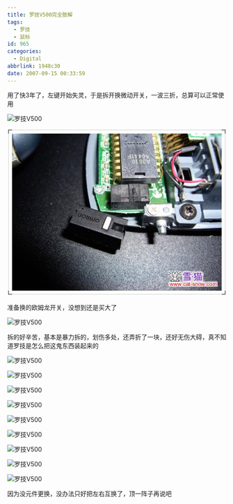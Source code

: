 ```yaml
---
title: 罗技V500完全肢解
tags:
  - 罗技
  - 鼠标
id: 965
categories:
  - Digital
abbrlink: 1948c30
date: 2007-09-15 00:33:59
---
```


用了快3年了，左键开始失灵，于是拆开换微动开关，一波三折，总算可以正常使用

![罗技V500](/images/2007/09/15_12780.jpg "罗技V500")
<!--more-->
![罗技V500](/images/2007/09/15_200709150036357103_12759.jpg "罗技V500")

准备换的欧姆龙开关，没想到还是买大了

![罗技V500](/blog/upload/2007/9/200709150037356556.JPG "罗技V500")

拆的好辛苦，基本是暴力拆的，划伤多处，还弄折了一块，还好无伤大碍，真不知道罗技是怎么把这鬼东西装起来的

![罗技V500](/blog/upload/2007/9/200709150038583080.JPG "罗技V500")

![罗技V500](/blog/upload/2007/9/200709150039064780.JPG "罗技V500")

![罗技V500](/blog/upload/2007/9/200709150039204706.JPG "罗技V500")

![罗技V500](/blog/upload/2007/9/200709150039330508.JPG "罗技V500")

![罗技V500](/blog/upload/2007/9/200709150039415738.JPG "罗技V500")

![罗技V500](/blog/upload/2007/9/200709150039573071.JPG "罗技V500")

![罗技V500](/blog/upload/2007/9/200709150040075747.JPG "罗技V500")

![罗技V500](/blog/upload/2007/9/200709150040152045.JPG "罗技V500")

![罗技V500](/blog/upload/2007/9/200709150040372105.JPG "罗技V500")

因为没元件更换，没办法只好把左右互换了，顶一阵子再说吧